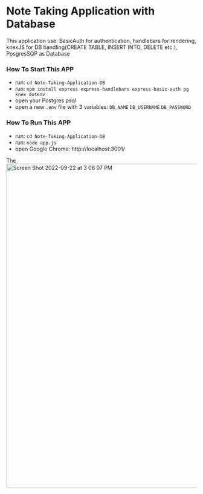# Note Taking Application with Database
This application use: BasicAuth for authentication, handlebars for rendering, knexJS for DB handling(CREATE TABLE, INSERT INTO, DELETE etc.), PosgresSQP as Database

### How To Start This APP

- run: `cd Note-Taking-Application-DB`
- run: `npm install express express-handlebars express-basic-auth pg knex dotenv`
- open your Postgres psql
- open a new `.env` file with 3 variables:
  `DB_NAME`
  `DB_USERNAME`
  `DB_PASSWORD`

### How To Run This APP

- run: `cd Note-Taking-Application-DB`
- run: `node app.js`
- open Google Chrome: http://localhost:3001/

The
<img width="858" alt="Screen Shot 2022-09-22 at 3 08 07 PM" src="https://user-images.githubusercontent.com/67308492/191681081-c2f72369-3348-42f9-bb96-9233e7c896f5.png">
